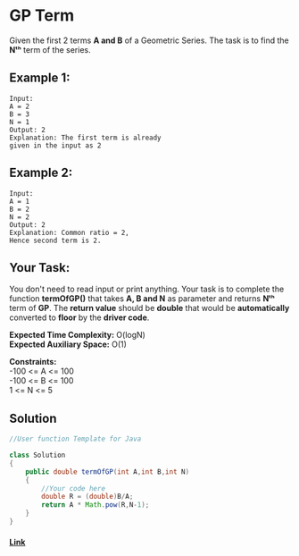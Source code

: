 
#  GP Term

Given the first 2 terms **A and B** of a Geometric Series. The task is to find the **Nᵗʰ** term of the series.

## Example 1:

```
Input:
A = 2 
B = 3
N = 1
Output: 2
Explanation: The first term is already
given in the input as 2
```

## Example 2:

```
Input:
A = 1
B = 2
N = 2
Output: 2
Explanation: Common ratio = 2,
Hence second term is 2.
```

## Your Task:
You don't need to read input or print anything. Your task is to complete the function **termOfGP()** that takes **A, B and N** as parameter and returns **Nᵗʰ** term of **GP**. The **return value** should be **double** that would be **automatically** converted to **floor** by the **driver code**.


**Expected Time Complexity:** O(logN)  
**Expected Auxiliary Space:** O(1)

**Constraints:**  
-100 <= A <= 100  
-100 <= B <= 100  
1 <= N <= 5


## Solution
```java
//User function Template for Java

class Solution
{
    public double termOfGP(int A,int B,int N)
    {
        //Your code here
        double R = (double)B/A;
        return A * Math.pow(R,N-1);
    }
}

```

#### [Link](https://practice.geeksforgeeks.org/problems/gp-term/1/?track=DSASP-Mathematics&batchId=154)